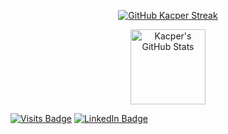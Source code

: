 <p align="center">
  <a href="https://github.com/inform4tyk">
     <img src="https://streak-stats.demolab.com?user=inform4tyk&hide_border=true&mode=daily&theme=vue-dark" alt="GitHub Kacper Streak" />
  </a>
</p>

<p align="center">
   <a href="https://github.com/inform4tyk">
    <img height="120" src="https://github-readme-stats-psi-gray-41.vercel.app/api/top-langs/?username=inform4tyk&hide=html,css&theme=vue-dark&langs_count=3" alt="Kacper's GitHub Stats" />
  </a>
</p>

[![Visits Badge](https://badges.pufler.dev/visits/inform4tyk/inform4tyk)](https://github.com/INFORM4TYK)
[![LinkedIn Badge](https://img.shields.io/badge/LinkedIn-Profile-informational?style=flat&logo=linkedin&logoColor=white&color=0D76A8)](https://www.linkedin.com/in/kacper-woźnicki-534b41274/)

